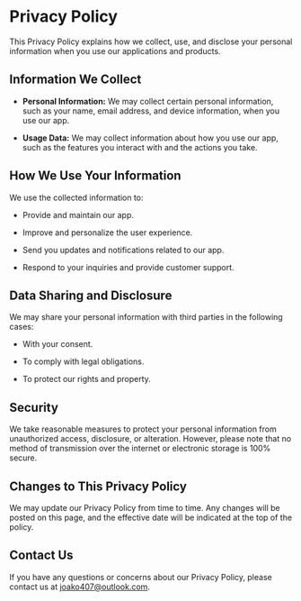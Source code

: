 # Privacy Policy

This Privacy Policy explains how we collect, use, and disclose your personal information when you use our applications and products.

## Information We Collect

- **Personal Information:** We may collect certain personal information, such as your name, email address, and device information, when you use our app.

- **Usage Data:** We may collect information about how you use our app, such as the features you interact with and the actions you take.

## How We Use Your Information

We use the collected information to:

- Provide and maintain our app.

- Improve and personalize the user experience.

- Send you updates and notifications related to our app.

- Respond to your inquiries and provide customer support.

## Data Sharing and Disclosure

We may share your personal information with third parties in the following cases:

- With your consent.

- To comply with legal obligations.

- To protect our rights and property.

## Security

We take reasonable measures to protect your personal information from unauthorized access, disclosure, or alteration. However, please note that no method of transmission over the internet or electronic storage is 100% secure.

## Changes to This Privacy Policy

We may update our Privacy Policy from time to time. Any changes will be posted on this page, and the effective date will be indicated at the top of the policy.

## Contact Us

If you have any questions or concerns about our Privacy Policy, please contact us at joako407@outlook.com.
